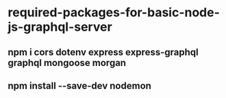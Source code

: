 # required-packages-for-basic-node-js-graphql-server

## npm i cors dotenv express express-graphql graphql mongoose morgan

## npm install --save-dev nodemon
